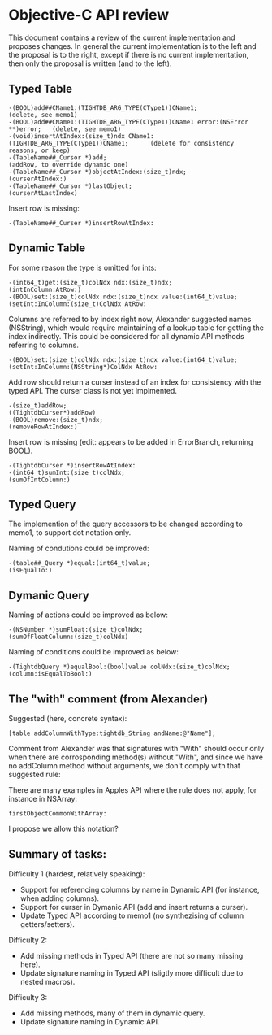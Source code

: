Objective-C API review
======================

This document contains a review of the current implementation and proposes changes. In general the current implementation is to the left and the proposal is to the right, except if there is no current implementation, then only the proposal is written (and to the left).

Typed Table
-----------
    -(BOOL)add##CName1:(TIGHTDB_ARG_TYPE(CType1))CName1;                           (delete, see memo1)
    -(BOOL)add##CName1:(TIGHTDB_ARG_TYPE(CType1))CName1 error:(NSError **)error;   (delete, see memo1)
    -(void)insertAtIndex:(size_t)ndx CName1:(TIGHTDB_ARG_TYPE(CType1))CName1;      (delete for consistency reasons, or keep)
    -(TableName##_Cursor *)add;                                                    (addRow, to override dynamic one)
    -(TableName##_Cursor *)objectAtIndex:(size_t)ndx;                              (curserAtIndex:)
    -(TableName##_Cursor *)lastObject;                                             (curserAtLastIndex)

Insert row is missing:

    -(TableName##_Curser *)insertRowAtIndex:

Dynamic Table
-------------

For some reason the type is omitted for ints:

    -(int64_t)get:(size_t)colNdx ndx:(size_t)ndx;                                  (intInColumn:AtRow:)
    -(BOOL)set:(size_t)colNdx ndx:(size_t)ndx value:(int64_t)value;                (setInt:InColumn:(size_t)ColNdx AtRow:

Columns are referred to by index right now, Alexander suggested names (NSString), which would require maintaining of a lookup table for getting the index indirectly. This could be considered for all dynamic API methods referring to columns.

    -(BOOL)set:(size_t)colNdx ndx:(size_t)ndx value:(int64_t)value;                (setInt:InColumn:(NSString*)ColNdx AtRow:

Add row should return a curser instead of an index for consistency with the typed API. The curser class is not yet implmented.

    -(size_t)addRow;                                                               ((TightdbCurser*)addRow)
    -(BOOL)remove:(size_t)ndx;                                                     (removeRowAtIndex:)

Insert row is missing (edit: appears to be added in ErrorBranch, returning BOOL).

    -(TightdbCurser *)insertRowAtIndex:
    -(int64_t)sumInt:(size_t)colNdx;                                               (sumOfIntColumn:)

Typed Query
-----------

The implemention of the query accessors to be changed according to memo1, to support dot notation only.


Naming of condutions could be improved:

    -(table##_Query *)equal:(int64_t)value;                                        (isEqualTo:)


Dymanic Query
-------------

Naming of actions could be improved as below:

    -(NSNumber *)sumFloat:(size_t)colNdx;                                          (sumOfFloatColumn:(size_t)colNdx)

Naming of conditions could be improved as below:

    -(TightdbQuery *)equalBool:(bool)value colNdx:(size_t)colNdx;                  (column:isEqualToBool:)


The "with" comment (from Alexander)
-----------------------------------

Suggested (here, concrete syntax):

    [table addColumnWithType:tightdb_String andName:@"Name"];

Comment from Alexander was that signatures with "With" should occur only when there are corrosponding method(s) without "With", and since we have no addColumn method without arguments, we don't comply with that suggested rule:

There are many examples in Apples API where the rule does not apply, for instance in NSArray:

    firstObjectCommonWithArray:

I propose we allow this notation?


Summary of tasks:
-----------------

Difficulty 1 (hardest, relatively speaking):
- Support for referencing columns by name in Dynamic API (for instance, when adding columns).
- Support for curser in Dymanic API (add and insert returns a curser).
- Update Typed API according to memo1 (no synthezising of column getters/setters).

Difficulty 2:
- Add missing methods in Typed API (there are not so many missing here).
- Update signature naming in Typed API (sligtly more difficult due to nested macros).

Difficulty 3:
- Add missing methods, many of them in dynamic query.
- Update signature naming in Dynamic API.












